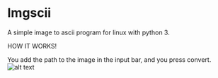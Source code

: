 # Imgscii
A simple image to ascii program for linux with python 3.

HOW IT WORKS!

You add the path to the image in the input bar, and you press convert.
![alt text](https://imgur.com/a/Ya4Htiw/QzzLuq9.png)
